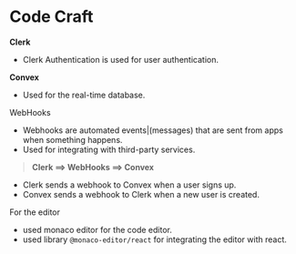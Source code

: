 # Code Craft

**Clerk**
- Clerk Authentication is used for user authentication.

**Convex**
- Used for the real-time database.

WebHooks
- Webhooks are automated events|(messages) that are sent from apps when something happens.
- Used for integrating with third-party services.

> **Clerk ==> WebHooks ==> Convex**
- Clerk sends a webhook to Convex when a user signs up.
- Convex sends a webhook to Clerk when a new user is created.

For the editor
- used monaco editor for the code editor.
- used library  `@monaco-editor/react` for integrating the editor with react.